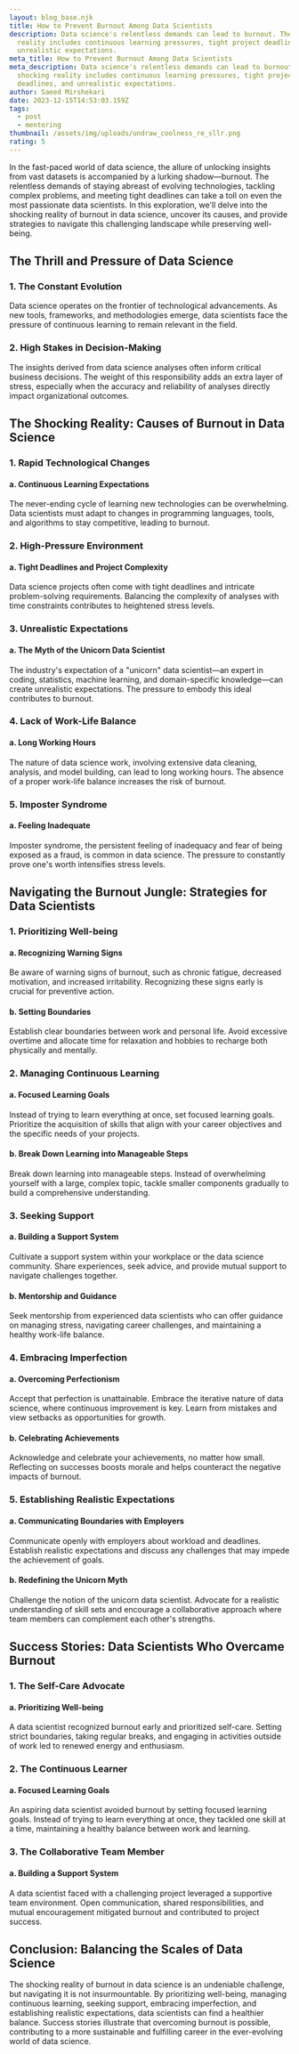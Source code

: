 ```yaml
---
layout: blog_base.njk
title: How to Prevent Burnout Among Data Scientists
description: Data science's relentless demands can lead to burnout. The shocking
  reality includes continuous learning pressures, tight project deadlines, and
  unrealistic expectations. 
meta_title: How to Prevent Burnout Among Data Scientists
meta_description: Data science's relentless demands can lead to burnout. The
  shocking reality includes continuous learning pressures, tight project
  deadlines, and unrealistic expectations.
author: Saeed Mirshekari
date: 2023-12-15T14:53:03.159Z
tags:
  - post
  - mentoring
thumbnail: /assets/img/uploads/undraw_coolness_re_sllr.png
rating: 5
---
```



In the fast-paced world of data science, the allure of unlocking insights from vast datasets is accompanied by a lurking shadow—burnout. The relentless demands of staying abreast of evolving technologies, tackling complex problems, and meeting tight deadlines can take a toll on even the most passionate data scientists. In this exploration, we'll delve into the shocking reality of burnout in data science, uncover its causes, and provide strategies to navigate this challenging landscape while preserving well-being.

## **The Thrill and Pressure of Data Science**

### **1. The Constant Evolution**

Data science operates on the frontier of technological advancements. As new tools, frameworks, and methodologies emerge, data scientists face the pressure of continuous learning to remain relevant in the field.

### **2. High Stakes in Decision-Making**

The insights derived from data science analyses often inform critical business decisions. The weight of this responsibility adds an extra layer of stress, especially when the accuracy and reliability of analyses directly impact organizational outcomes.

## **The Shocking Reality: Causes of Burnout in Data Science**

### **1. Rapid Technological Changes**

#### **a. Continuous Learning Expectations**

The never-ending cycle of learning new technologies can be overwhelming. Data scientists must adapt to changes in programming languages, tools, and algorithms to stay competitive, leading to burnout.

### **2. High-Pressure Environment**

#### **a. Tight Deadlines and Project Complexity**

Data science projects often come with tight deadlines and intricate problem-solving requirements. Balancing the complexity of analyses with time constraints contributes to heightened stress levels.

### **3. Unrealistic Expectations**

#### **a. The Myth of the Unicorn Data Scientist**

The industry's expectation of a "unicorn" data scientist—an expert in coding, statistics, machine learning, and domain-specific knowledge—can create unrealistic expectations. The pressure to embody this ideal contributes to burnout.

### **4. Lack of Work-Life Balance**

#### **a. Long Working Hours**

The nature of data science work, involving extensive data cleaning, analysis, and model building, can lead to long working hours. The absence of a proper work-life balance increases the risk of burnout.

### **5. Imposter Syndrome**

#### **a. Feeling Inadequate**

Imposter syndrome, the persistent feeling of inadequacy and fear of being exposed as a fraud, is common in data science. The pressure to constantly prove one's worth intensifies stress levels.

## **Navigating the Burnout Jungle: Strategies for Data Scientists**

### **1. Prioritizing Well-being**

#### **a. Recognizing Warning Signs**

Be aware of warning signs of burnout, such as chronic fatigue, decreased motivation, and increased irritability. Recognizing these signs early is crucial for preventive action.

#### **b. Setting Boundaries**

Establish clear boundaries between work and personal life. Avoid excessive overtime and allocate time for relaxation and hobbies to recharge both physically and mentally.

### **2. Managing Continuous Learning**

#### **a. Focused Learning Goals**

Instead of trying to learn everything at once, set focused learning goals. Prioritize the acquisition of skills that align with your career objectives and the specific needs of your projects.

#### **b. Break Down Learning into Manageable Steps**

Break down learning into manageable steps. Instead of overwhelming yourself with a large, complex topic, tackle smaller components gradually to build a comprehensive understanding.

### **3. Seeking Support**

#### **a. Building a Support System**

Cultivate a support system within your workplace or the data science community. Share experiences, seek advice, and provide mutual support to navigate challenges together.

#### **b. Mentorship and Guidance**

Seek mentorship from experienced data scientists who can offer guidance on managing stress, navigating career challenges, and maintaining a healthy work-life balance.

### **4. Embracing Imperfection**

#### **a. Overcoming Perfectionism**

Accept that perfection is unattainable. Embrace the iterative nature of data science, where continuous improvement is key. Learn from mistakes and view setbacks as opportunities for growth.

#### **b. Celebrating Achievements**

Acknowledge and celebrate your achievements, no matter how small. Reflecting on successes boosts morale and helps counteract the negative impacts of burnout.

### **5. Establishing Realistic Expectations**

#### **a. Communicating Boundaries with Employers**

Communicate openly with employers about workload and deadlines. Establish realistic expectations and discuss any challenges that may impede the achievement of goals.

#### **b. Redefining the Unicorn Myth**

Challenge the notion of the unicorn data scientist. Advocate for a realistic understanding of skill sets and encourage a collaborative approach where team members can complement each other's strengths.

## **Success Stories: Data Scientists Who Overcame Burnout**

### **1. The Self-Care Advocate**

#### **a. Prioritizing Well-being**

A data scientist recognized burnout early and prioritized self-care. Setting strict boundaries, taking regular breaks, and engaging in activities outside of work led to renewed energy and enthusiasm.

### **2. The Continuous Learner**

#### **a. Focused Learning Goals**

An aspiring data scientist avoided burnout by setting focused learning goals. Instead of trying to learn everything at once, they tackled one skill at a time, maintaining a healthy balance between work and learning.

### **3. The Collaborative Team Member**

#### **a. Building a Support System**

A data scientist faced with a challenging project leveraged a supportive team environment. Open communication, shared responsibilities, and mutual encouragement mitigated burnout and contributed to project success.

## **Conclusion: Balancing the Scales of Data Science**

The shocking reality of burnout in data science is an undeniable challenge, but navigating it is not insurmountable. By prioritizing well-being, managing continuous learning, seeking support, embracing imperfection, and establishing realistic expectations, data scientists can find a healthier balance. Success stories illustrate that overcoming burnout is possible, contributing to a more sustainable and fulfilling career in the ever-evolving world of data science.